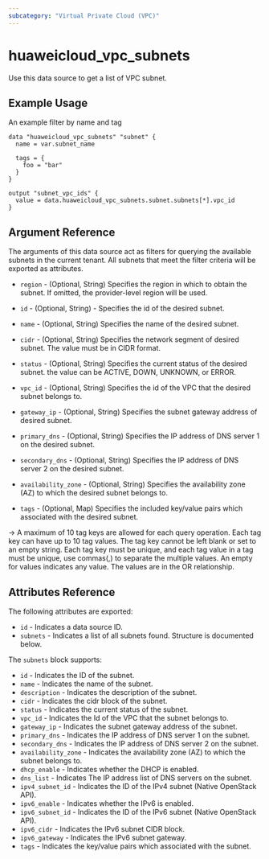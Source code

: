 ```yaml
---
subcategory: "Virtual Private Cloud (VPC)"
---
```


# huaweicloud_vpc_subnets

Use this data source to get a list of VPC subnet.

## Example Usage

An example filter by name and tag

```hcl
data "huaweicloud_vpc_subnets" "subnet" {
  name = var.subnet_name

  tags = {
    foo = "bar"
  }
}

output "subnet_vpc_ids" {
  value = data.huaweicloud_vpc_subnets.subnet.subnets[*].vpc_id
}
```

## Argument Reference

The arguments of this data source act as filters for querying the available subnets in the current tenant.
All subnets that meet the filter criteria will be exported as attributes.

* `region` - (Optional, String) Specifies the region in which to obtain the subnet. If omitted, the provider-level
  region will be used.

* `id` - (Optional, String) - Specifies the id of the desired subnet.

* `name` - (Optional, String) Specifies the name of the desired subnet.

* `cidr` - (Optional, String) Specifies the network segment of desired subnet. The value must be in CIDR format.

* `status` - (Optional, String) Specifies the current status of the desired subnet.
  the value can be ACTIVE, DOWN, UNKNOWN, or ERROR.

* `vpc_id` - (Optional, String) Specifies the id of the VPC that the desired subnet belongs to.

* `gateway_ip` - (Optional, String) Specifies the subnet gateway address of desired subnet.

* `primary_dns` - (Optional, String) Specifies the IP address of DNS server 1 on the desired subnet.

* `secondary_dns` - (Optional, String) Specifies the IP address of DNS server 2 on the desired subnet.

* `availability_zone` - (Optional, String) Specifies the availability zone (AZ) to which the desired subnet belongs to.

* `tags` - (Optional, Map) Specifies the included key/value pairs which associated with the desired subnet.

 -> A maximum of 10 tag keys are allowed for each query operation. Each tag key can have up to 10 tag values.
  The tag key cannot be left blank or set to an empty string. Each tag key must be unique, and each tag value in a
  tag must be unique, use commas(,) to separate the multiple values. An empty for values indicates any value.
  The values are in the OR relationship.

## **Attributes Reference**

The following attributes are exported:

* `id` - Indicates a data source ID.
* `subnets` - Indicates a list of all subnets found. Structure is documented below.

The `subnets` block supports:

* `id` - Indicates the ID of the subnet.
* `name` - Indicates the name of the subnet.
* `description` - Indicates the description of the subnet.
* `cidr` - Indicates the cidr block of the subnet.
* `status` - Indicates the current status of the subnet.
* `vpc_id` - Indicates the Id of the VPC that the subnet belongs to.
* `gateway_ip` - Indicates the subnet gateway address of the subnet.
* `primary_dns` - Indicates the IP address of DNS server 1 on the subnet.
* `secondary_dns` - Indicates the IP address of DNS server 2 on the subnet.
* `availability_zone` - Indicates the availability zone (AZ) to which the subnet belongs to.
* `dhcp_enable` - Indicates whether the DHCP is enabled.
* `dns_list` - Indicates The IP address list of DNS servers on the subnet.
* `ipv4_subnet_id` - Indicates the ID of the IPv4 subnet (Native OpenStack API).
* `ipv6_enable` - Indicates whether the IPv6 is enabled.
* `ipv6_subnet_id` - Indicates the ID of the IPv6 subnet (Native OpenStack API).
* `ipv6_cidr` - Indicates the IPv6 subnet CIDR block.
* `ipv6_gateway` - Indicates the IPv6 subnet gateway.
* `tags` - Indicates the key/value pairs which associated with the subnet.
